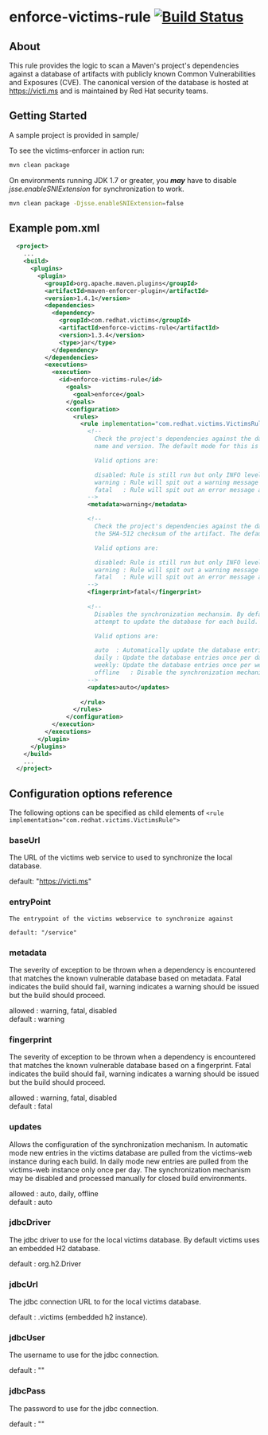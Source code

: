 # enforce-victims-rule [![Build Status](https://travis-ci.org/victims/victims-enforcer.png)](https://travis-ci.org/victims/victims-enforcer)


## About

This rule provides the logic to scan a Maven's project's dependencies against a database of artifacts with publicly known Common Vulnerabilities and Exposures (CVE). The canonical version of the database is hosted at https://victi.ms and is maintained by Red Hat security teams. 

## Getting Started

A sample project is provided in sample/

To see the victims-enforcer in action run:
```sh
mvn clean package
```

On environments running JDK 1.7 or greater, you ***may*** have to disable _jsse.enableSNIExtension_ for synchronization to work.
```sh
mvn clean package -Djsse.enableSNIExtension=false
```

## Example pom.xml
```xml
  <project>
    ...
    <build>
      <plugins>
        <plugin>
          <groupId>org.apache.maven.plugins</groupId>
          <artifactId>maven-enforcer-plugin</artifactId>
          <version>1.4.1</version>
          <dependencies>
            <dependency>
              <groupId>com.redhat.victims</groupId>
              <artifactId>enforce-victims-rule</artifactId>
              <version>1.3.4</version>
              <type>jar</type>
            </dependency>
          </dependencies>
          <executions>
            <execution>
              <id>enforce-victims-rule</id>
                <goals>
                  <goal>enforce</goal>
                </goals>
                <configuration>
                  <rules>
                    <rule implementation="com.redhat.victims.VictimsRule">     
                      <!-- 
                        Check the project's dependencies against the database using 
                        name and version. The default mode for this is 'warning'.

                        Valid options are: 

                        disabled: Rule is still run but only INFO level messages aand no errors.
                        warning : Rule will spit out a warning message but doesn't result in a failure. 
                        fatal   : Rule will spit out an error message and fail the build. 
                      -->
                      <metadata>warning</metadata>

                      <!--
                        Check the project's dependencies against the database using 
                        the SHA-512 checksum of the artifact. The default is fatal. 

                        Valid options are: 

                        disabled: Rule is still run but only INFO level messages aand no errors.
                        warning : Rule will spit out a warning message but doesn't result in a failure. 
                        fatal   : Rule will spit out an error message and fail the build. 
                      -->
                      <fingerprint>fatal</fingerprint>
                            
                      <!-- 
                        Disables the synchronization mechansim. By default the rule will 
                        attempt to update the database for each build. 

                        Valid options are: 

                        auto  : Automatically update the database entries on each build.
                        daily : Update the database entries once per day.
                        weekly: Update the database entries once per week.
                        offline   : Disable the synchronization mechanism.
                      -->  
                      <updates>auto</updates>
                            
                    </rule>
                  </rules>
                </configuration>
            </execution>
          </executions>
        </plugin>
      </plugins>
    </build>
    ...
  </project>
```

## Configuration options reference

The following options can be specified as child elements of ```<rule implementation="com.redhat.victims.VictimsRule">```

### baseUrl

   The URL of the victims web service to used to synchronize the local database.

   default: "https://victi.ms"

### entryPoint 

    The entrypoint of the victims webservice to synchronize against

    default: "/service"


### metadata

   The severity of exception to be thrown when a dependency is encountered that matches the known vulnerable database based on metadata. Fatal indicates the build should fail, warning indicates a warning should be issued but the build should proceed.

   allowed : warning, fatal, disabled  
   default : warning


### fingerprint

   The severity of exception to be thrown when a dependency is encountered that matches the known vulnerable database based on a fingerprint. Fatal indicates the build should fail, warning indicates a warning should be issued but the build should proceed.

   allowed : warning, fatal, disabled  
   default : fatal


### updates

   Allows the configuration of the synchronization mechanism. In automatic mode new entries in the victims database are pulled from the victims-web instance during each build. In daily mode new entries are pulled from the victims-web instance only once per day. The synchronization mechanism may be disabled and processed manually for closed build environments.

   allowed : auto, daily, offline  
   default : auto


### jdbcDriver

   The jdbc driver to use for the local victims database. By default victims uses an embedded H2 database.

   default :  org.h2.Driver

### jdbcUrl

   The jdbc connection URL to for the local victims database.

   default : .victims (embedded h2 instance).

### jdbcUser

   The username to use for the jdbc connection.

   default : ""

### jdbcPass

   The password to use for the jdbc connection.

   default : ""

